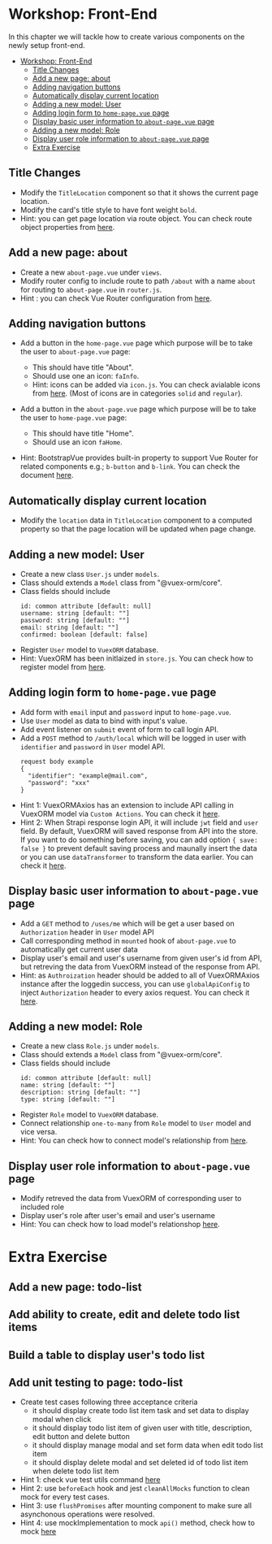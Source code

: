 # Workshop: Front-End

In this chapter we will tackle how to create various components on the newly setup front-end.

- [Workshop: Front-End](#markdown-header-workshop-front-end)
  - [Title Changes](#markdown-header-title-changes)
  - [Add a new page: about](#markdown-header-add-a-new-page-about)
  - [Adding navigation buttons](#markdown-header-add-a-navigation-buttons)
  - [Automatically display current location](#markdown-header-automatically-display-current-location)
  - [Adding a new model: User](#markdown-header-adding-a-new-model-user)
  - [Adding login form to `home-page.vue` page](#markdown-header-adding-login-form-to-home-pagevue-page)
  - [Display basic user information to `about-page.vue` page](#markdown-header-display-basic-user-information-to-about-pagevue-page)
  - [Adding a new model: Role](#markdown-header-adding-a-new-model-role)
  - [Display user role information to `about-page.vue` page](#markdown-header-display-user-role-information-to-about-pagevue-page)
  - [Extra Exercise](#markdown-header-extra-exercise)

## Title Changes

- Modify the `TitleLocation` component so that it shows the current page location.
- Modify the card's title style to have font weight `bold`.
- Hint: you can get page location via route object. You can check route object properties from [here](https://v3.router.vuejs.org/api/#router-forward).

## Add a new page: about

- Create a new `about-page.vue` under `views`.
- Modify router config to include route to path `/about` with a name `about` for routing to `about-page.vue` in `router.js`.
- Hint : you can check Vue Router configuration from [here](https://v3.router.vuejs.org/guide/#javascript).

## Adding navigation buttons

- Add a button in the `home-page.vue` page which purpose will be to take the user to `about-page.vue` page:

  - This should have title "About".
  - Should use one an icon: `faInfo`.
  - Hint: icons can be added via `icon.js`. You can check avialable icons from [here](https://fontawesome.com/search). (Most of icons are in categories `solid` and `regular`).

- Add a button in the `about-page.vue` page which purpose will be to take the user to `home-page.vue` page:

  - This should have title "Home".
  - Should use an icon `faHome`.

- Hint: BootstrapVue provides built-in property to support Vue Router for related components e.g.; `b-button` and `b-link`. You can check the document [here](https://bootstrap-vue.org/docs/reference/router-links).
<!-- - Add a button in the `about` page which purpose will be to request data about the application:
  - Add a title to it
  - Should use an icon
  - Should print to the console its purpose -->

## Automatically display current location

- Modify the `location` data in `TitleLocation` component to a computed property so that the page location will be updated when page change.

## Adding a new model: User

- Create a new class `User.js` under `models`.
- Class should extends a `Model` class from "@vuex-orm/core".
- Class fields should include
  ```
  id: common attribute [default: null]
  username: string [default: ""]
  password: string [default: ""]
  email: string [default: ""]
  confirmed: boolean [default: false]
  ```
- Register `User` model to `VuexORM` database.
- Hint: VuexORM has been initlaized in `store.js`. You can check how to register model from [here](https://vuex-orm.org/guide/model/database-registration.html#changing-the-namespace).

## Adding login form to `home-page.vue` page

- Add form with `email` input and `password` input to `home-page.vue`.
- Use `User` model as data to bind with input's value.
- Add event listener on `submit` event of form to call login API.
- Add a `POST` method to `/auth/local` which will be logged in user with `identifier` and `password` in `User` model API.
  ```
  request body example
  {
    "identifier": "example@mail.com",
    "password": "xxx"
  }
  ```
- Hint 1: VuexORMAxios has an extension to include API calling in VuexORM model via `Custom Actions`. You can check it [here](https://vuex-orm.github.io/plugin-axios/guide/custom-actions.html#when-to-use-custom-actions).
- Hint 2: When Strapi response login API, it will include `jwt` field and `user` field. By default, VuexORM will saved response from API into the store. If you want to do something before saving, you can add option `{ save: false }` to prevent default saving process and maunally insert the data or you can use `dataTransformer` to transform the data earlier. You can check it [here](https://vuex-orm.github.io/plugin-axios/guide/usage.html#handling-responses).

## Display basic user information to `about-page.vue` page

- Add a `GET` method to `/uses/me` which will be get a user based on `Authorization` header in `User` model API
- Call corresponding method in `mounted` hook of `about-page.vue` to automatically get current user data
- Display user's email and user's username from given user's id from API, but retreving the data from VuexORM instead of the response from API.
- Hint: as `Authroization` header should be added to all of VuexORMAxios instance after the loggedin success, you can use `globalApiConfig` to inject `Authorization` header to every axios request. You can check it [here](https://vuex-orm.github.io/plugin-axios/api/model.html#globalapiconfig).

## Adding a new model: Role

- Create a new class `Role.js` under `models`.
- Class should extends a `Model` class from "@vuex-orm/core".
- Class fields should include
  ```
  id: common attribute [default: null]
  name: string [default: ""]
  description: string [default: ""]
  type: string [default: ""]
  ```
- Register `Role` model to `VuexORM` database.
- Connect relationship `one-to-many` from `Role` model to `User` model and vice versa.
- Hint: You can check how to connect model's relationship from [here](https://vuex-orm.org/guide/model/relationships.html).

## Display user role information to `about-page.vue` page

- Modify retreved the data from VuexORM of corresponding user to included role
- Display user's role after user's email and user's username
- Hint: You can check how to load model's relationshop [here](https://vuex-orm.org/guide/data/retrieving.html#relationships).

# Extra Exercise

## Add a new page: todo-list

## Add ability to create, edit and delete todo list items

## Build a table to display user's todo list

## Add unit testing to page: todo-list

- Create test cases following three acceptance criteria
  - it should display create todo list item task and set data to display modal when click
  - it should display todo list item of given user with title, description, edit button and delete button
  - it should display manage modal and set form data when edit todo list item
  - it should display delete modal and set deleted id of todo list item when delete todo list item
- Hint 1: check vue test utils command [here](https://v1.test-utils.vuejs.org/api/wrapper)
- Hint 2: use `beforeEach` hook and jest `cleanAllMocks` function to clean mock for every test cases.
- Hint 3: use `flushPromises` after mounting component to make sure all asynchonous operations were resolved.
- Hint 4: use mockImplementation to mock `api()` method, check how to mock [here](https://jestjs.io/docs/27.x/es6-class-mocks#replacing-the-mock-using-mockimplementation-or-mockimplementationonce)
